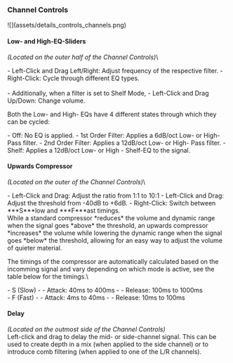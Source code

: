 <h3 class="txt-yellow">Channel Controls</h2>
<div class="image">
![](assets/details_controls_channels.png)
</div>

#### Low- and High-EQ-Sliders
<span class="location">*(Located on the outer half of the Channel Controls)*</span>\
<div class="block controls bg-dark-2">
- <span class="item">Left-Click and Drag Left/Right:</span> Adjust frequency of the respective filter.
- <span class="item">Right-Click:</span> Cycle through different EQ types.<br/>
<br/>
- Additionally, when a filter is set to Shelf Mode,
- <span class="item">Left-Click and Drag Up/Down:</span> Change volume.
</div>

Both the Low- and High- EQs have 4 different states through which they can be cycled:
<div class="block bg-dark-1">
- <span class="txt-purple">Off</span>: No EQ is applied.
- <span class="txt-purple">1st Order Filter</span>: Applies a 6dB/oct Low- or High- Pass filter.
- <span class="txt-purple">2nd Order Filter</span>: Applies a 12dB/oct Low- or High- Pass filter.
- <span class="txt-purple">Shelf</span>: Applies a 12dB/oct Low- or High - Shelf-EQ to the signal.
</div>
<div class="pb"></div>

#### Upwards Compressor
<span class="location">*(Located on the outer of the Channel Controls)*</span>\
<div class="block controls bg-dark-2">
- <span class="txt-orange">Left-Click and Drag:</span> Adjust the ratio from 1:1 to 10:1
- <span class="txt-orange">Left-Click and Drag:</span> Adjust the threshold from -40dB to +6dB.
- <span class="txt-orange">Right-Click:</span> Switch between ***S***low and ***F***ast timings.
</div>
While a standard compressor *reduces* the volume and dynamic range when the signal goes *above* the threshold, an upwards compressor *increases* the volume while lowering the dynamic range when the signal goes *below* the threshold, allowing for
an easy way to adjust the volume of quieter material.

The timings of the compressor are automatically calculated based on the incomming signal and vary depending on which mode is active, see the table below for the timings.\
<div class="block bg-dark-1">
- <span class="txt-purple">S (Slow)</span>
- - Attack: 40ms to 400ms
- - Release: 100ms to 1000ms
<br/>
- <span class="txt-purple">F (Fast)</span>
- - Attack: 4ms to 40ms
- - Release: 10ms to 100ms
</div>
<span class="spacer"/>

#### Delay
<span class="location">*(Located on the outmost side of the Channel Controls)*</span>\
Left-click and drag to delay the mid- or side-channel signal. This can be used to create depth in a mix (when applied to the side channel) or to introduce comb filtering (when applied to one of the L/R channels).
<div class="pb"></div>